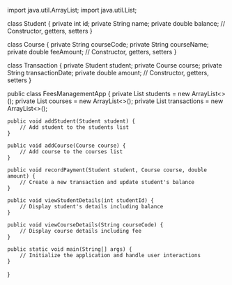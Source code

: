 import java.util.ArrayList;
import java.util.List;

class Student {
    private int id;
    private String name;
    private double balance;
    // Constructor, getters, setters
}

class Course {
    private String courseCode;
    private String courseName;
    private double feeAmount;
    // Constructor, getters, setters
}

class Transaction {
    private Student student;
    private Course course;
    private String transactionDate;
    private double amount;
    // Constructor, getters, setters
}

public class FeesManagementApp {
    private List<Student> students = new ArrayList<>();
    private List<Course> courses = new ArrayList<>();
    private List<Transaction> transactions = new ArrayList<>();

    public void addStudent(Student student) {
        // Add student to the students list
    }

    public void addCourse(Course course) {
        // Add course to the courses list
    }

    public void recordPayment(Student student, Course course, double amount) {
        // Create a new transaction and update student's balance
    }

    public void viewStudentDetails(int studentId) {
        // Display student's details including balance
    }

    public void viewCourseDetails(String courseCode) {
        // Display course details including fee
    }

    public static void main(String[] args) {
        // Initialize the application and handle user interactions
    }
}
